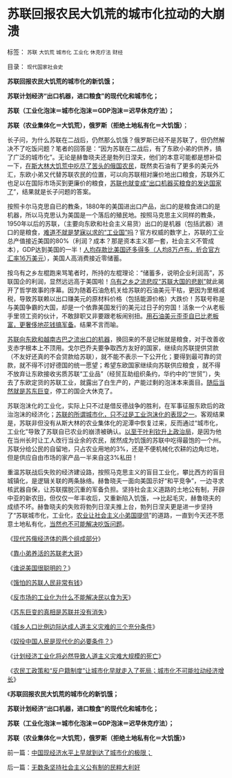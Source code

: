 # 苏联回报农民大饥荒的城市化拉动的大崩溃

标签： `苏联` `大饥荒` `城市化` `工业化` `休克疗法` `财经` 

目录： `现代国家社会史`

**苏联回报农民大饥荒的城市化的新饥饿；**

**苏联计划经济“出口机器，进口粮食”的现代化和城市化；**

**苏联（工业化泡沫＝城市化泡沫＝GDP泡沫＝迟早休克疗法）；**

**苏联（农业集体化＝大饥荒），俄罗斯（拒绝土地私有化＝大饥饿）**；

长子问，为什么苏联在二战后，仍然那么饥饿？俄罗斯已经不是苏联了，但仍然解决不了吃饭问题？笔者的回答是：“因为苏联在二战后，有了东欧小弟的供养，搞了广泛的城市化”。无论是赫鲁晓夫还是勃列日涅夫，他们的本意可能都是想补偿一下，[在斯大林大饥荒中吃尽了苦头的俄国农民](../../../2013/1/11/乌克兰大饥荒！第一个被迫吃人肉的民族.md)，既然卖石油有了更多的美元外汇，东欧小弟又代替苏联农民的位置，可以向苏联相对廉价地出口粮食，苏联外汇也足以在国际市场买到更廉价的粮食，[苏联也就变成“出口机器买粮食的发达国家了](../../../2012/1/22/后进国家普遍性的信仰“傻逼工业化”.md)”，结果就是长子问题的答案。



按照卡尔马克思自已的教条，1880年的美国进出口产品，出口的是粮食进口的是机器，所以马克思认为美国是一个落后的殖民地。按照马克思主义同样的教条，1950年以后的苏联，（主要向东欧和社会主义易货）出口的是机器（包括武器）进口的是粮食，[难道不就是梦寐以求的“工业国”吗](../../../2009/12/18/交换创造价值决定了“市场才是经济”.md)？官方权威的数字上，苏联的工业总产值接近美国的80%（利润？成本？那是资本主义那一套，社会主义不管成本），GDP达到美国的一半！[人均存款比美国还多得多（人均8万卢布，折合官方汇率16万美元](../../../2009/8/4/免费减肥的苏联人民非常有钱.md)），美国人高消费接近零储蓄。



按乌有之乡左棍跑来骂笔者时，所持的左棍理论：“储蓄多，说明企业利润高”，苏联国企的利润，显然远远高于美国啦！[乌有之乡之流悲叹“苏联大国的悲剧”](../../../2012/5/18/雷日科夫主义，戈尔巴乔夫提拨的铁杆改革派.md)就此揭开了哲学故事的序幕。因为随着石油危机关给苏联的石油美元干枯，更因为里根减税，导致苏联赖以出口赚美元的原材料价格（包括能源价格）大跌价！苏联号称是与美国争霸的大国，却是一个依靠美国发行的美元过日子的穷国！活象一个从老板手里领工资的伙计，不敢辞职又非要跟老板闹别扭。[用石油美元歪歪自已比老板富，更奢侈地花钱搞军备](../../../2009/8/3/现代苏俄经济体的两个组成部分.md)。结果不言而喻。

[苏联向东欧和越南古巴之流出口的机器](http://darthvad.blog.sohu.com/131126086.html)，换回来的不是记帐就是粮食，对于改善收支赤字根本上不顶用。戈尔巴乔夫要争取西方友好的国家，继续向苏联提供贷款（不友好还真的不会贷款给苏联），就不能不表示一下公开化；要得到最可靠的贷款，就不得不讨好德国的统一愿望；希望东欧国家继续向苏联供应粮食
，就不得不放弃让东欧接收劣质苏联“工业品”（经贸互助组织条约，华约中的“世贸”），失去了东欧定货的苏联工业，就露出了白生产的，产能过剩的泡沫本来面目。[随后当然就是苏东巨变](../../../2009/8/4/苏东巨变的真相是苏联并没有消失.md)，停工的国企大休克了。

苏联泡沫化的工业化，实际上只不过是借反德战争的胜利，在军事征服东欧后的政治泡沫的经济化；[苏联的所谓城市化，只不过是工业泡沫化的表现之一](../../../2009/8/5/无人权的农村人口城镇化工业化将是什么后果？.md)。客观结果是，苏联非但没有从斯大林的农业集体化的泥潭中恢复过来，反而通过“城市化，工业化”导致了苏联自已农业的崩溃被确认。[以至于叶利钦升上政治局](../../../2012/5/18/叶利钦走穴当影帝，被开除出党；.md)，是因为他在当州长时让工人改行当业余的农民，居然成为饥饿的苏联中吃得最饱的一个州。苏联分给公民的自留地，只占农业用地的3%，还是不便机械化农耕的边角烂地，但是供应自由市场的家产品一半来自这3%私田！

重温苏联战后失败的经济建设路，按照马克思主义的盲目工业化，攀比西方的盲目城镇化，是逻辑关联的两条脉络。赫鲁晓夫一面向美国示好“和平竞争”，一边寻求核武器自保，让苏联摆脱沉重的军备负担。坚持社会主义道路的土地公有制，开辟中亚的新农田，但仅仅一年丰收后，又重新陷入饥饿，——>比起毛灾，赫鲁晓夫的成绩不坏。赫鲁晓夫的失败将勃列日涅夫推上台，勃列日涅夫更是进一步坚持了“苏联城市化，工业化，[农业让社会主义小弟国提供](../../../2009/8/3/工业化后靠小弟养活的苏联老大哥.md)”的道路，一直到今天还不愿意土地私有化，[当然也不可能解决吃饭问题](../../../2009/8/4/计划经济的工业化为什么不能解决民以食为天.md)。

《[现代苏俄经济体的两个组成部分](../../../2009/8/3/现代苏俄经济体的两个组成部分.md)》

《[靠小弟养活的苏联老大哥](../../../2009/8/3/工业化后靠小弟养活的苏联老大哥.md)》

《[谁说美国很聪明的？](../../../2009/8/3/谁说美国很聪明的？.md)》

《[饿怕的苏联人民非常有钱](../../../2009/8/4/免费减肥的苏联人民非常有钱.md)》

《[反市场的工业化为什么不能解决民以食为天](../../../2009/8/4/计划经济的工业化为什么不能解决民以食为天.md)》

《[苏东巨变的真相是苏联并没有消失](../../../2009/8/4/苏东巨变的真相是苏联并没有消失.md)》

《[城乡人口比例边际达成人道主义灾难的三个充分条件](../../../2009/8/4/城乡人口比例边际达成人道主义灾难的三个充分条件.md)》

《[奴役中国人民是现代化的必要条件？](../../../2009/8/4/国际惯例奴役人民是现代化的必要条件？.md)》

《[计划经济工业化将必然导致人道主义灾难大规模的死亡](../../../2009/8/5/市场经济是工业化不成为人道灾难的必要条件.md)》

《[农民工政策和“反户籍制度”让城市化早就走入了死局；城市化不可能拉动经济增长](../../../2014/1/6/中国现经济水平上早就到达了城市化的极限；.md)》

《**苏联回报农民大饥荒的城市化的新饥饿；**

**苏联计划经济“出口机器，进口粮食”的现代化和城市化；**

**苏联（工业化泡沫＝城市化泡沫＝GDP泡沫＝迟早休克疗法）；**

**苏联（农业集体化＝大饥荒），俄罗斯（拒绝土地私有化＝大饥饿）**》



前一篇：[中国现经济水平上早就到达了城市化的极限；](../../../2014/1/6/中国现经济水平上早就到达了城市化的极限；.md)

后一篇：[无数条坚持社会主义公有制的民粹大利好](../../../2014/1/6/无数条坚持社会主义公有制的民粹大利好.md)